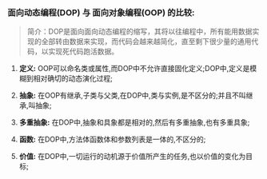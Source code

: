 ### 面向动态编程(DOP) 与 面向对象编程(OOP) 的比较:

> 简介：DOP是面向面向动态编程的缩写，其将以往编程中，所有能用数据实现的全部转由数据来实现，而代码会越来越简化，直至剩下很少量的通用代码，以实现死代码跑活数据。

1. **定义:** OOP可以命名类或属性,而DOP中不允许直接固化定义;DOP中,定义是模糊到相对确切的动态演化过程;

2. **抽象:** 在OOP有继承,子类与父类,在DOP中,类与实例,是不区分的;并且不叫继承,叫抽象;

3. **多重抽象:** 在DOP中,抽象和具象都是相对的,然后有多重抽象,也有多重具象;

4. **函数:** 在DOP中,方法体函数体和参数列表是一体的,不区分的;

5. **价值:** 在DOP中,一切运行的动机源于价值所产生的任务,也以价值的变化为目标;
